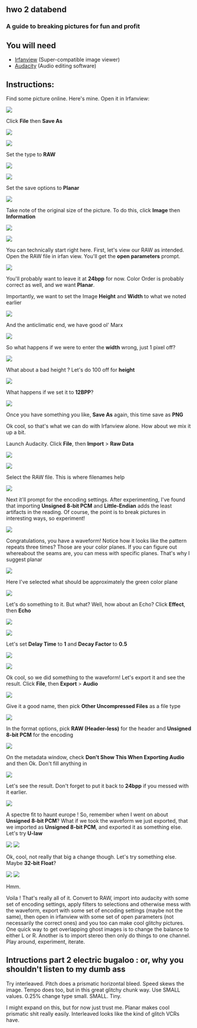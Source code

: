 <link rel="stylesheet" type="text/css" href="style.css">

## hwo 2 databend
### A guide to breaking pictures for fun and profit



## You will need
- [Irfanview](https://www.irfanview.com/) (Super-compatible image viewer)
- [Audacity](https://www.audacityteam.org/) (Audio editing software)

## Instructions:

Find some picture online. Here's mine. Open it in Irfanview:

![](01.png)

Click **File** then **Save As**

![](02.png)

![](03.png)

Set the type to **RAW**

![](04.png)

![](05.png)

Set the save options to **Planar**

![](06.png)

Take note of the original size of the picture. To do this, click **Image** then **Information**

![](07.png)

![](08.png)

You can technically start right here. First, let's view our RAW as intended. Open the RAW file in irfan view. You'll get the **open parameters** prompt.

![](09.png)

You'll probably want to leave it at **24bpp** for now. Color Order is probably correct as well, and we want **Planar**. 

Importantly, we want to set the Image **Height** and **Width** to what we noted earlier

![](10.png)

And the anticlimatic end, we have good ol' Marx

![](11.png)

So what happens if we were to enter the **width** wrong, just 1 pixel off?

![](12-Karl_Marx_001%20X1.png)

What about a bad height ? Let's do 100 off for **height**

![](13-Karl_Marx_001%20Y100.png)

What happens if we set it to **12BPP**?

![](14-Karl_Marx_001%2012BPP.png)

Once you have something you like, **Save As** again, this time save as **PNG**

Ok cool, so that's what we can do with Irfanview alone. How about we mix it up a bit.

Launch Audacity. Click **File**, then **Import** > **Raw Data**

![](15.png)

![](16.png)


Select the RAW file. This is where filenames help

![](17.png)

Next it'll prompt for the encoding settings. After experimenting, I've found that importing **Unsigned 8-bit PCM** and **Little-Endian** adds the least artifacts in the reading. Of course, the point is to break pictures in interesting ways, so experiment!

![](18.png)

Congratulations, you have a waveform! Notice how it looks like the pattern repeats three times? Those are your color planes. If you can figure out whereabout the seams are, you can mess with specific planes. That's why I suggest planar

![](19.png)

Here I've selected what should be approximately the green color plane

![](20.png)

Let's do something to it. But what? Well, how about an Echo? Click **Effect**, then **Echo**

![](21.png)

![](22.png)

Let's set **Delay Time** to **1** and **Decay Factor** to **0.5**

![](23.png)

![](24.png)

Ok cool, so we did something to the waveform! Let's export it and see the result. Click **File**, then **Export** > **Audio**

![](25.png)

Give it a good name, then pick **Other Uncompressed Files** as a file type

![](26.png)

In the format options, pick **RAW (Header-less)** for the header and **Unsigned 8-bit PCM** for the encoding

![](27.png)

On the metadata window, check **Don't Show This When Exporting Audio** and then Ok. Don't fill anything in

![](28.png)

Let's see the result. Don't forget to put it back to **24bpp** if you messed with it earlier.

![](29-Karl_Marx_001%20-%2001.png)

A spectre fit to haunt europe ! So, remember when I went on about **Unsigned 8-bit PCM**? What if we took the waveform we just exported, that we imported as **Unsigned 8-bit PCM**, and exported it as something else. Let's try **U-law**


![](30.png)
![](31-Karl_Marx_001%20-%2002.png)

Ok, cool, not really that big a change though. Let's try something else. Maybe **32-bit Float**?

![](32.png)
![](33-Karl_Marx_001%20-%2003.png)

Hmm. 

Voila ! That's really all of it. Convert to RAW, import into audacity with some set of encoding settings, apply filters to selections and otherwise mess with the waveform, export with some set of encoding settings (maybe not the same), then open in irfanview with some set of open parameters (not necessarily the correct ones) and you too can make cool glitchy pictures. One quick way to get overlapping ghost images is to change the balance to either L or R. Another is to import stereo then only do things to one channel. Play around, experiment, iterate.


## Intructions part 2 electric bugaloo : or, why you shouldn't listen to my dumb ass

Try interleaved. Pitch does a prismatic horizontal bleed. Speed skews the image. Tempo does too, but in this great glitchy chunk way. Use SMALL values. 0.25% change type small. SMALL. Tiny. 

I might expand on this, but for now just trust me. Planar makes cool prismatic shit really easily. Interleaved looks like the kind of glitch VCRs have. 


